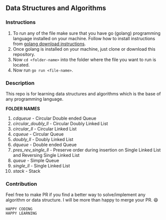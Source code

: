 ## Data Structures and Algorithms

### Instructions

1. To run any of the file make sure that you have go (golang) programming language installed on your machine. Follow how to install instructions from [golang download instructions](https://golang.org/doc/install).
2. Once golang is installed on your machine, just clone or download this repository.
3. Now `cd <folder-name>` into the folder where the file you want to run is located.
4. Now run `go run <file-name>`.


### Description

This repo is for learning data structures and algorithms which is the base of any programming language.

**FOLDER NAMES**
01. *cdqueue* - Circular Double ended Queue
02. *circular_doubly_ll* - Circular Doubly Linked List
03. *circular_ll* - Circular Linked List
04. *cqueue* - Circular Queue
05. *doubly_ll* - Doubly Linked List
06. *dqueue* - Double ended Queue
07. *pres_rev_single_ll* - Preserve order during insertion on Single Linked List and Reversing Single Linked List
08. *queue* - Simple Queue
09. *single_ll* - Single Linked List
10. *stack* - Stack

### Contribution

Feel free to make PR if you find a better way to solve/implement any algorithm or data structure. I will be more than happy to merge your PR. :smile:

```
HAPPY CODING
HAPPY LEARNING
```
